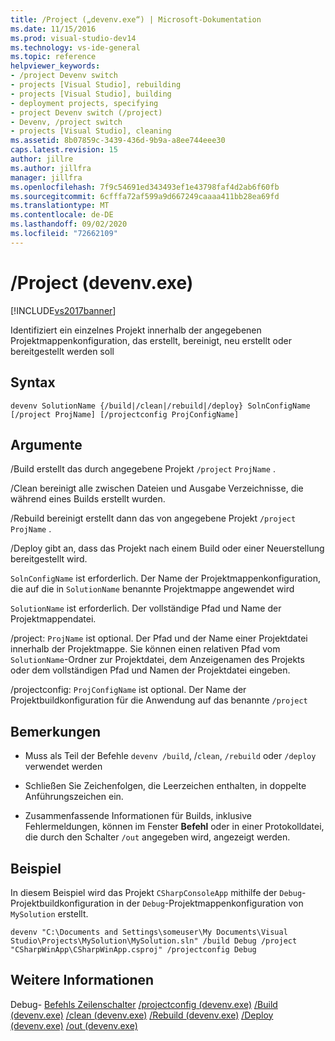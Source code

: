 ```yaml
---
title: /Project („devenv.exe“) | Microsoft-Dokumentation
ms.date: 11/15/2016
ms.prod: visual-studio-dev14
ms.technology: vs-ide-general
ms.topic: reference
helpviewer_keywords:
- /project Devenv switch
- projects [Visual Studio], rebuilding
- projects [Visual Studio], building
- deployment projects, specifying
- project Devenv switch (/project)
- Devenv, /project switch
- projects [Visual Studio], cleaning
ms.assetid: 8b07859c-3439-436d-9b9a-a8ee744eee30
caps.latest.revision: 15
author: jillre
ms.author: jillfra
manager: jillfra
ms.openlocfilehash: 7f9c54691ed343493ef1e43798faf4d2ab6f60fb
ms.sourcegitcommit: 6cfffa72af599a9d667249caaaa411bb28ea69fd
ms.translationtype: MT
ms.contentlocale: de-DE
ms.lasthandoff: 09/02/2020
ms.locfileid: "72662109"
---
```

# <a name="project-devenvexe"></a>/Project (devenv.exe)
[!INCLUDE[vs2017banner](../../includes/vs2017banner.md)]

Identifiziert ein einzelnes Projekt innerhalb der angegebenen Projektmappenkonfiguration, das erstellt, bereinigt, neu erstellt oder bereitgestellt werden soll

## <a name="syntax"></a>Syntax

```
devenv SolutionName {/build|/clean|/rebuild|/deploy} SolnConfigName
[/project ProjName] [/projectconfig ProjConfigName]
```

## <a name="arguments"></a>Argumente
 /Build erstellt das durch angegebene Projekt `/project` `ProjName` .

 /Clean bereinigt alle zwischen Dateien und Ausgabe Verzeichnisse, die während eines Builds erstellt wurden.

 /Rebuild bereinigt erstellt dann das von angegebene Projekt `/project` `ProjName` .

 /Deploy gibt an, dass das Projekt nach einem Build oder einer Neuerstellung bereitgestellt wird.

 `SolnConfigName` ist erforderlich. Der Name der Projektmappenkonfiguration, die auf die in `SolutionName` benannte Projektmappe angewendet wird

 `SolutionName` ist erforderlich. Der vollständige Pfad und Name der Projektmappendatei.

 /project: `ProjName` ist optional. Der Pfad und der Name einer Projektdatei innerhalb der Projektmappe. Sie können einen relativen Pfad vom `SolutionName`-Ordner zur Projektdatei, dem Anzeigenamen des Projekts oder dem vollständigen Pfad und Namen der Projektdatei eingeben.

 /projectconfig: `ProjConfigName` ist optional. Der Name der Projektbuildkonfiguration für die Anwendung auf das benannte `/project`

## <a name="remarks"></a>Bemerkungen

- Muss als Teil der Befehle `devenv /build`, /`clean`, `/rebuild` oder `/deploy` verwendet werden

- Schließen Sie Zeichenfolgen, die Leerzeichen enthalten, in doppelte Anführungszeichen ein.

- Zusammenfassende Informationen für Builds, inklusive Fehlermeldungen, können im Fenster **Befehl** oder in einer Protokolldatei, die durch den Schalter `/out` angegeben wird, angezeigt werden.

## <a name="example"></a>Beispiel
 In diesem Beispiel wird das Projekt `CSharpConsoleApp` mithilfe der `Debug`-Projektbuildkonfiguration in der `Debug`-Projektmappenkonfiguration von `MySolution` erstellt.

```
devenv "C:\Documents and Settings\someuser\My Documents\Visual Studio\Projects\MySolution\MySolution.sln" /build Debug /project "CSharpWinApp\CSharpWinApp.csproj" /projectconfig Debug
```

## <a name="see-also"></a>Weitere Informationen
 Debug- [Befehls Zeilenschalter](../../ide/reference/devenv-command-line-switches.md) [/projectconfig (devenv.exe)](../../ide/reference/projectconfig-devenv-exe.md) [/Build (devenv.exe)](../../ide/reference/build-devenv-exe.md) [/clean (devenv.exe)](../../ide/reference/clean-devenv-exe.md) [/Rebuild (devenv.exe)](../../ide/reference/rebuild-devenv-exe.md) [/Deploy (devenv.exe)](../../ide/reference/deploy-devenv-exe.md) [/out (devenv.exe)](../../ide/reference/out-devenv-exe.md)
